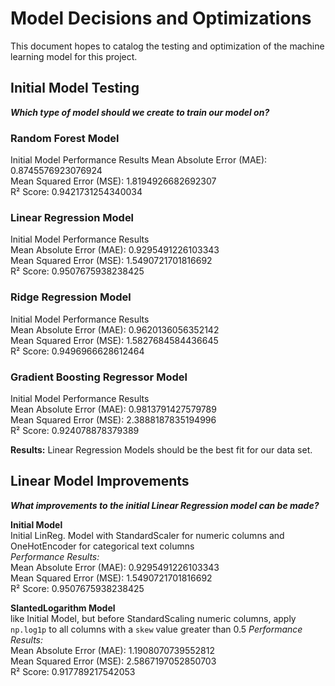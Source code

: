 # Model Decisions and Optimizations

This document hopes to catalog the testing and optimization of the machine learning model for this project.

## Initial Model Testing

***Which type of model should we create to train our model on?***

### Random Forest Model

Initial Model Performance Results 
Mean Absolute Error (MAE): 0.8745576923076924  
Mean Squared Error (MSE): 1.8194926682692307  
R² Score: 0.9421731254340034  

### Linear Regression Model

Initial Model Performance Results  
Mean Absolute Error (MAE): 0.9295491226103343  
Mean Squared Error (MSE): 1.5490721701816692  
R² Score: 0.9507675938238425  

### Ridge Regression Model

Initial Model Performance Results  
Mean Absolute Error (MAE): 0.9620136056352142  
Mean Squared Error (MSE): 1.5827684584436645  
R² Score: 0.9496966628612464  

### Gradient Boosting Regressor Model

Initial Model Performance Results  
Mean Absolute Error (MAE): 0.9813791427579789  
Mean Squared Error (MSE): 2.3888187835194996  
R² Score: 0.924078878379389  

**Results:** Linear Regression Models should be the best fit for our data set.

## Linear Model Improvements

***What improvements to the initial Linear Regression model can be made?***

**Initial Model**  
Initial LinReg. Model with StandardScaler for numeric columns and OneHotEncoder for categorical text columns  
*Performance Results:*  
Mean Absolute Error (MAE): 0.9295491226103343  
Mean Squared Error (MSE): 1.5490721701816692  
R² Score: 0.9507675938238425  

**SlantedLogarithm Model**  
like Initial Model, but before StandardScaling numeric columns, apply `np.log1p` to all columns with a `skew` value greater than 0.5
*Performance Results:*  
Mean Absolute Error (MAE): 1.1908070739552812  
Mean Squared Error (MSE): 2.5867197052850703  
R² Score: 0.917789217542053  